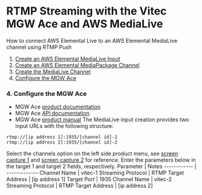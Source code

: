 # RTMP Streaming with the Vitec MGW Ace  and AWS MediaLive
How to connect AWS Elemental Live to an AWS Elemental MediaLive channel using RTMP Push
1. [Create an AWS Elemental MediaLive Input](#1-create-an-aws-elemental-medialive-input)
2. [Create an AWS Elemental MediaPackage Channel](#2-create-an-aws-elemental-mediapackage-channel)
3. [Create the MediaLive Channel](#3-create-the-medialive-channel)
4. [Configure the MGW Ace](#4-configure-the-mgw-ace)


### 4. Configure the MGW Ace
- MGW Ace [product documentation](https://www.vitec.com/products/encoders/portable-encoders/product/show/mgw-ace/)
- MGW Ace [API documentation](./MGW_Ace_Encoder_HTTP_API_v2.1.0.pdf)
- MGW Ace [product manual](./MGW_ACE_Encoder_User_Manual_v2.1_RevC.pdf)
The MediaLive input creation provides two input URLs with the following structure:
```
rtmp://[ip address 1]:1935/[channel id]-1
rtmp://[ip address 2]:1935/[channel id]-2
```

Select the channels option on the left side product menu, see [screen capture 1](./MGW_Ace_Encoder_H264_RTMP.jpg) and [screen capture 2](./MGW_Ace_Encoder_HEVC_RTP_FEC.jpg) for reference.  Enter the parameters below in the target 1 and target 2 fields, respectively.
Parameter | Notes
------------ | -------------
Channel Name | vitec-1
Streaming Protocol | RTMP
Target Address | [ip address 1]
Target Port | 1935
Channel Name | vitec-2
Streaming Protocol | RTMP
Target Address | [ip address 2]
